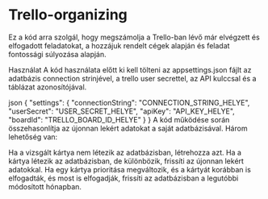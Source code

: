 # Trello-organizing

Ez a kód arra szolgál, hogy megszámolja a Trello-ban lévő már elvégzett és elfogadott feladatokat, a hozzájuk rendelt cégek alapján és feladat fontossági súlyozása alapján.

Használat
A kód használata előtt ki kell tölteni az appsettings.json fájlt az adatbázis connection strinjével, a trello user secrettel, az API kulccsal és a táblázat azonosítójával.

json
{
  "settings": {
    "connectionString": "CONNECTION_STRING_HELYE",
    "userSecret": "USER_SECRET_HELYE",
    "apiKey": "API_KEY_HELYE",
    "boardId": "TRELLO_BOARD_ID_HELYE"
  }
}
A kód működése során összehasonlítja az újonnan lekért adatokat a saját adatbázisával. Három lehetőség van:

Ha a vizsgált kártya nem létezik az adatbázisban, létrehozza azt.
Ha a kártya létezik az adatbázisban, de különbözik, frissíti az újonnan lekért adatokkal.
Ha egy kártya prioritása megváltozik, és a kártyát korábban is elfogadták, és most is elfogadják, frissíti az adatbázisban a legutóbbi módosított hónapban.

